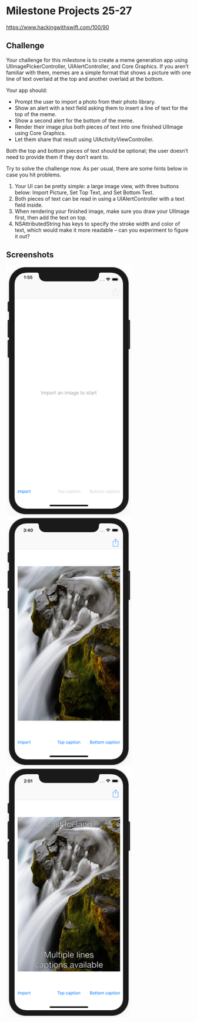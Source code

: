# Milestone Projects 25-27

https://www.hackingwithswift.com/100/90

## Challenge

Your challenge for this milestone is to create a meme generation app using UIImagePickerController, UIAlertController, and Core Graphics. If you aren’t familiar with them, memes are a simple format that shows a picture with one line of text overlaid at the top and another overlaid at the bottom.

Your app should:

- Prompt the user to import a photo from their photo library.
- Show an alert with a text field asking them to insert a line of text for the top of the meme.
- Show a second alert for the bottom of the meme.
- Render their image plus both pieces of text into one finished UIImage using Core Graphics.
- Let them share that result using UIActivityViewController.

Both the top and bottom pieces of text should be optional; the user doesn’t need to provide them if they don’t want to.

Try to solve the challenge now. As per usual, there are some hints below in case you hit problems.

1. Your UI can be pretty simple: a large image view, with three buttons below: Import Picture, Set Top Text, and Set Bottom Text.
2. Both pieces of text can be read in using a UIAlertController with a text field inside.
3. When rendering your finished image, make sure you draw your UIImage first, then add the text on top.
4. NSAttributedString has keys to specify the stroke width and color of text, which would make it more readable – can you experiment to figure it out?

## Screenshots

![screenshot1](screenshots/screen01.png)
![screenshot2](screenshots/screen02.png)
![screenshot3](screenshots/screen03.png)
